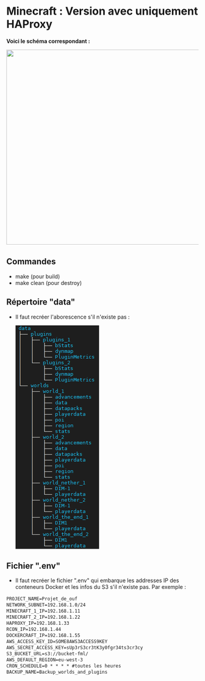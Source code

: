 # Minecraft : Version avec uniquement HAProxy
**Voici le schéma correspondant :**
<p align="center"> <img src="images/HAProxy-BungeeCord.png" alt="" title="" width="654" height="511" /> </p>

## Commandes
- make (pour build)
- make clean (pour destroy)

## Répertoire "data"
- Il faut recréer l'aborescence s'il n'existe pas :

  ![](images/Data_tree.png)

## Fichier ".env"
- Il faut recréer le fichier ".env" qui embarque les addresses IP des conteneurs Docker et les infos du S3 s'il n'existe pas. Par exemple :
```
PROJECT_NAME=Projet_de_ouf
NETWORK_SUBNET=192.168.1.0/24
MINECRAFT_1_IP=192.168.1.11
MINECRAFT_2_IP=192.168.1.22
HAPROXY_IP=192.168.1.33
RCON_IP=192.168.1.44
DOCKERCRAFT_IP=192.168.1.55
AWS_ACCESS_KEY_ID=SOME8AWS3ACCESS9KEY
AWS_SECRET_ACCESS_KEY=sUp3rS3cr3tK3y0fgr34ts3cr3cy
S3_BUCKET_URL=s3://bucket-fml/
AWS_DEFAULT_REGION=eu-west-3
CRON_SCHEDULE=0 * * * * #toutes les heures
BACKUP_NAME=Backup_worlds_and_plugins
```
